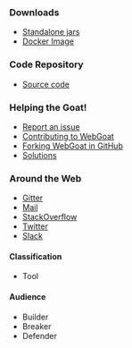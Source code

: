 ### Downloads
* [Standalone jars](https://github.com/WebGoat/WebGoat/releases)
* [Docker Image](https://hub.docker.com/r/webgoat/goatandwolf)

### Code Repository
* [Source code](https://github.com/WebGoat/WebGoat)

### Helping the Goat!
* [Report an issue](https://github.com/WebGoat/WebGoat/issues)
* [Contributing to WebGoat](https://github.com/WebGoat/WebGoat/wiki/Contributing-to-WebGoat)
* [Forking WebGoat in GitHub](https://github.com/WebGoat/WebGoat/wiki/Forking-WebGoat-in-GitHub)
* [Solutions](https://github.com/WebGoat/WebGoat/wiki/Main-Exploits)

### Around the Web
* [Gitter](https://gitter.im/OWASPWebGoat/community?utm_source=badge&utm_medium=badge&utm_campaign=pr-badge)
* [Mail](mailto://webgoat@owasp.org)
* [StackOverflow](https://stackoverflow.com/search?q=webgoat)
* [Twitter](https://twitter.com/OWASP_WebGoat)
* [Slack](https://owasp.slack.com/messages/#project-webgoat/)


#### Classification

* <i class="fas fa-tools" style="color:#233e81;"></i> Tool

#### Audience

* <i class="fas fa-toolbox" style="color:#233e81;"></i> Builder
* <i class="fas fa-hammer" style="color:#233e81;"></i> Breaker
* <i class="fas fa-shield-alt" style="color:#233e81;"></i> Defender
